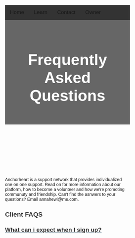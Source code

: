 <html lang="en">
<head>
     <script async src="https://pagead2.googlesyndication.com/pagead/js/adsbygoogle.js?client=ca-pub-9741419733823699"
     crossorigin="anonymous"></script>
<meta charset="utf-8">
    <meta name="viewport" content="width=device-width, initial-scale=1.0">
    <title>Untitled</title>
    <link rel="stylesheet" href="https://cdnjs.cloudflare.com/ajax/libs/twitter-bootstrap/4.1.3/css/bootstrap.min.css">
    <link rel="stylesheet" href="https://cdnjs.cloudflare.com/ajax/libs/ionicons/2.0.1/css/ionicons.min.css">
    <link rel="stylesheet" href="assets/css/style.css">
<link href="//maxcdn.bootstrapcdn.com/bootstrap/4.1.1/css/bootstrap.min.css" rel="stylesheet" id="bootstrap-css">
<script src="//maxcdn.bootstrapcdn.com/bootstrap/4.1.1/js/bootstrap.min.js"></script>
<script src="//cdnjs.cloudflare.com/ajax/libs/jquery/3.2.1/jquery.min.js"></script>
<title>Anchorheart</title>
<meta charset="utf-8">
<meta name="viewport" content="width=device-width, initial-scale=1">
<meta name="author" content="Taybah Mohammad">
<meta name="viewport" content="width=device-width, initial-scale=1">
<link rel="stylesheet" href="https://cdnjs.cloudflare.com/ajax/libs/font-awesome/4.7.0/css/font-awesome.min.css">
<!-- Content for FAQ portion -->
<link rel="stylesheet" href="https://stackpath.bootstrapcdn.com/bootstrap/4.4.1/css/bootstrap.min.css" integrity="sha384-Vkoo8x4CGsO3+Hhxv8T/Q5PaXtkKtu6ug5TOeNV6gBiFeWPGFN9MuhOf23Q9Ifjh" crossorigin="anonymous">
<!-- FontAwesome CSS -->
<link rel="stylesheet" href="https://stackpath.bootstrapcdn.com/font-awesome/4.7.0/css/font-awesome.css">
<!-- jQuery first, then Popper.js, then Bootstrap JS -->
<script src="https://code.jquery.com/jquery-3.4.1.slim.min.js" integrity="sha384-J6qa4849blE2+poT4WnyKhv5vZF5SrPo0iEjwBvKU7imGFAV0wwj1yYfoRSJoZ+n" crossorigin="anonymous"></script>
<script src="https://cdn.jsdelivr.net/npm/popper.js@1.16.0/dist/umd/popper.min.js" integrity="sha384-Q6E9RHvbIyZFJoft+2mJbHaEWldlvI9IOYy5n3zV9zzTtmI3UksdQRVvoxMfooAo" crossorigin="anonymous"></script>
<script src="https://stackpath.bootstrapcdn.com/bootstrap/4.4.1/js/bootstrap.min.js" integrity="sha384-wfSDF2E50Y2D1uUdj0O3uMBJnjuUD4Ih7YwaYd1iqfktj0Uod8GCExl3Og8ifwB6" crossorigin="anonymous">

</script>

<style>
* {
  box-sizing: border-box;
}
  
  body {
  margin: 0;
  font-family: Arial, Helvetica, sans-serif;
}


var faq = document.getElementsByClassName("faq-page");
var i;
for (i = 0; i < faq.length; i++) {
    faq[i].addEventListener("click", function () {
        /* Toggle between adding and removing the "active" class,
        to highlight the button that controls the panel */
        this.classList.toggle("active");
        /* Toggle between hiding and showing the active panel */
        var body = this.nextElementSibling;
        if (body.style.display === "block") {
            body.style.display = "none";
        } else {
            body.style.display = "block";
        }
    });
}

/* for FAQ  start*/
.text-secondary {
    color: #3d5d6f;
  }
  
  .h4,
  h4 {
    font-size: 1.2rem;
  }

  h2 {
    color: #333;
  }
  
  .fa,
  .fas {
    font-family: 'FontAwesome';
    font-weight: 400;
    font-size: 1.2rem;
    font-style: normal;
  }
  
  .right-0 {
    right: 0;
  }
  
  .top-0 {
    top: 0;
  }
  
  .h-100 {
    height: 100%;
  }
  
  a.text-secondary:focus,
  a.text-secondary:hover {
    text-decoration: none;
    color: #22343e;
  }
  
  #accordion .fa-plus {
    transition: -webkit-transform 0.25s ease-in-out;
    transition: transform 0.25s ease-in-out;
    transition: transform 0.25s ease-in-out, -webkit-transform 0.25s ease-in-out;
  }
  
  #accordion a[aria-expanded=true] .fa-plus {
    -webkit-transform: rotate(45deg);
    transform: rotate(45deg);
  }

/* for FAQ  end*/

.topnav {
  overflow: hidden;
  background-color: #333;
}

.topnav a {
  float: left;
  display: block;
  color: ##f1f1f1;
  text-align: center;
  padding: 14px 16px;
  text-decoration: none;
  font-size: 17px;
}

.topnav a:hover {
  background-color: #ddd;
  color: black;
}

.topnav a.active {
  background-color: #04AA6D;
  color: white;
}

.topnav .icon {
  display: none;
}

@media screen and (max-width: 600px) {
  .topnav a:not(:first-child) {display: none;}
  .topnav a.icon {
    float: right;
    display: block;
  }
}

@media screen and (max-width: 600px) {
  .topnav.responsive {position: relative;}
  .topnav.responsive .icon {
    position: absolute;
    right: 0;
    top: 0;
  }
  .topnav.responsive a {
    float: none;
    display: block;
    text-align: left;
  }
}

body {
  font-family: Arial, Helvetica, sans-serif;
}

/* Style the header */
header {
  background-color: #666;
  padding: 30px;
  text-align: center;
  font-size: 35px;
  color: white;
}

/* Create two columns/boxes that floats next to each other */
nav {
  float: left;
  width: 30%;
  height: 300px; /* only for demonstration, should be removed */
  background: #ccc;
  padding: 20px;
}

/*style the list in the footer*/
nav2 {
  text-align: center;
  width: 500%;
  height: 200px; /* only for demonstration, should be removed */
  background: ;
  padding: 20px;
}

/* Style the list inside the menu */
nav ul {
  list-style-type: none;
  padding: 0;
}

article {
  float: left;
  padding: 20px;
  width: 100%;
  background-color: #f1f1f1;
}

/* Clear floats after the columns */
section::after {
  content: "";
  display: table;
  clear: both;
}

/* Responsive layout - makes the two columns/boxes stack on top of each other instead of next to each other, on small screens */
@media (max-width: 600px) {
  nav, article {
    width: 100%;
    height: auto;
  }
}

p.ex1 {
  margin: 35px;
}

</style>
</head>
<body>



<div class="topnav" id="myTopnav">
  <a href="https://anchor-heart.github.io/index.html">Home</a>
  <a href="#Learn">Learn</a>
  <a href="https://anchor-heart.github.io/message.html">Contact</a>
  <a href="https://anchor-heart.github.io/owner.html">Owner</a>
  <a href="javascript:void(0);" class="icon" onclick="myFunction()">
    <i class="fa fa-bars"></i>
  </a>
</div>

<script>
function myFunction() {
  var x = document.getElementById("myTopnav");
  if (x.className === "topnav") {
    x.className += " responsive";
  } else {
    x.className = "topnav";
  }
}
</script>
  
  
<header>
 <h1 style="font-size:50px;">Frequently Asked Questions</h1>
</header>
<br>

  <p>Anchorheart is a support network that provides individualized one on one support. Read on for more information about our platform, how to become a volunteer and how we're promoting communuty and friendship. Can't find the asnwers to your questions? Email annahewi@me.com.</p>


<div class="text-center">
    <h2 class="mt-5 mb-5">Client FAQS</h2>
  </div>
  <section class="container my-5" id="maincontent">
    <section id="accordion">
      <a class="py-3 d-block h-100 w-100 position-relative z-index-1 pr-1 text-secondary border-top" aria-controls="faq-17" aria-expanded="false" data-toggle="collapse" href="#faq-17" role="button">
        <div class="position-relative">
          <h2 class="h4 m-0 pr-3">
            What can i expect when I sign up?
          </h2>
          <div class="position-absolute top-0 right-0 h-100 d-flex align-items-center">
            <i class="fa fa-plus"></i>
          </div>
        </div>
      </a>
      <div class="collapse" id="faq-17" style="">
        <div style="background-color:#FBFBFB;" class="card card-body border-0 p-0">
          <p>First you will have a phone call with the owner and founder. Then you will go through the matching process to be matched with a support buddy</p>
        </div>
      </div>
      <a class="py-3 d-block h-100 w-100 position-relative z-index-1 pr-1 text-secondary border-top" aria-controls="faq-18" aria-expanded="false" data-toggle="collapse" href="#faq-18" role="button">
        <div class="position-relative">
          <h2 class="h4 m-0 pr-3">
            Is my information confidential?
          </h2>
          <div class="position-absolute top-0 right-0 h-100 d-flex align-items-center">
            <i class="fa fa-plus"></i>
          </div>
        </div>
      </a>
      <div class="collapse" id="faq-18" style="">
        <div style="background-color:#FBFBFB;" class="card card-body border-0 p-0">
          <p>Yes. Volunteers only know what texters share with them, and that information stays between you, unless sharing it with emergency services is absolutely necessary for your safety. We take your confidentiality seriously.</p>
          <p>
          </p>
        </div>
      </div>
      <a class="py-3 d-block h-100 w-100 position-relative z-index-1 pr-1 text-secondary border-top" aria-controls="faq-19" aria-expanded="false" data-toggle="collapse" href="#faq-19" role="button">
        <div class="position-relative">
          <h2 class="h4 m-0 pr-3">
            How long do I have to wait for a response?
          </h2>
          <div class="position-absolute top-0 right-0 h-100 d-flex align-items-center">
            <i class="fa fa-plus"></i>
          </div>
        </div>
      </a>
      <div class="collapse" id="faq-19" style="">
        <div style="background-color:#FBFBFB;" class="card card-body border-0 p-0">
          <p>You will receive a response fairly quickly to get started. </p>
          <p>
          </p>
        </div>
      </div>
      <a class="py-3 d-block h-100 w-100 position-relative z-index-1 pr-1 text-secondary  border-top" aria-controls="faq-20" aria-expanded="false" data-toggle="collapse" href="#faq-20" role="button">
        <div class="position-relative">
          <h2 class="h4 m-0 pr-3">
            What happens when a client is imminent risk of suicide or self harm?
          </h2>
          <div class="position-absolute top-0 right-0 h-100 d-flex align-items-center">
            <i class="fa fa-plus"></i>
          </div>
        </div>
      </a>
      <div class="collapse" id="faq-20">
        <div style="background-color:#FBFBFB;" class="card card-body border-0 p-0">
          <p>Anchorheart only provides non crisis emotional support as a policy, however if a client is in crisis they will be validated and given crisis resources for further support, and may contact emergency services.</p>
          <p>
          </p>
        </div>
      </div>
      <a class="py-3 d-block h-100 w-100 position-relative z-index-1 pr-1 text-secondary  border-top" aria-controls="faq-21" aria-expanded="false" data-toggle="collapse" href="#faq-21" role="button">
        <div class="position-relative">
          <h2 class="h4 m-0 pr-3">
            How can I contact my support buddy?
          </h2>
          <div class="position-absolute top-0 right-0 h-100 d-flex align-items-center">
            <i class="fa fa-plus"></i>
          </div>
        </div>
      </a>
      <div class="collapse" id="faq-21">
        <div style="background-color:#FBFBFB;" class="card card-body border-0 p-0">
          <p>You will discuss in the initial call with your support buddy how you can contact them and when.</p>
          <p>
          </p>
        </div>
      </div>
      <a class="py-3 d-block h-100 w-100 position-relative z-index-1 pr-1 text-secondary  border-top" aria-controls="faq-22" aria-expanded="false" data-toggle="collapse" href="#faq-22" role="button">
        <div class="position-relative">
          <h2 class="h4 m-0 pr-3">
            If I reach out via a messaging app, which terms of service apply?
          </h2>
          <div class="position-absolute top-0 right-0 h-100 d-flex align-items-center">
            <i class="fa fa-plus"></i>
          </div>
        </div>
      </a>
      <div class="collapse" id="faq-22">
        <div style="background-color:#FBFBFB;" class="card card-body border-0 p-0">
          <p>By contacting Anchorheart through messaging apps, users agree to the messaging app’s Terms of Service, as well as Crisis Text Line’s Terms of Service.</p>
          <p>
          </p>
        </div>
      </div>
      <a class="py-3 d-block h-100 w-100 position-relative z-index-1 pr-1 text-secondary  border-top" aria-controls="faq-23" aria-expanded="false" data-toggle="collapse" href="#faq-23" role="button">
        <div class="position-relative">
          <h2 class="h4 m-0 pr-3">
            What are the client requirements?
          </h2>
          <div class="position-absolute top-0 right-0 h-100 d-flex align-items-center">
            <i class="fa fa-plus"></i>
          </div>
        </div>
      </a>
      <div class="collapse" id="faq-23">
        <div style="background-color:#FBFBFB;" class="card card-body border-0 p-0">
          <p><ol>
  <li>1. Be at least 18 years old</li>
  <li>2. Have access to a private computer with a secure, reliable internet connection</li>
  <li>3. Be located in the United States</li>
  <li>4. Must be fluent in English and cable of clearly communicating with Volunteers</li>
</ol></p>
          <p>
          </p>
        </div>
      </div>
    </section>
  </section>

  <!-- Second FAQS -->

  <div class="text-center">
    <h2 class="mt-5 mb-5">Volunteer FAQS</h2>
  </div>
  <section class="container my-5" id="maincontent">
    <section id="accordion">
      <a class="py-3 d-block h-100 w-100 position-relative z-index-1 pr-1 text-secondary border-top" aria-controls="faq-24" aria-expanded="false" data-toggle="collapse" href="#faq-24" role="button">
        <div class="position-relative">
          <h2 class="h4 m-0 pr-3">
            How can I become an Anchorheart volunteer?
          </h2>
          <div class="position-absolute top-0 right-0 h-100 d-flex align-items-center">
            <i class="fa fa-plus"></i>
          </div>
        </div>
      </a>
      <div class="collapse" id="faq-24" style="">
        <div style="background-color:#FBFBFB;" class="card card-body border-0 p-0">
          <p>We are always accepting applications! Apply <a href="https://docs.google.com/forms/d/e/1FAIpQLSegmA9pLJcYQhEUsArYWLoecR2gXB7oIZsqorhiw_RpS7De4A/viewform">here</a>. Following the application, each volunteer is requored to havea phone interview with the owner and founder, that is followed by orientation & training. </p>
        </div>
      </div>
      <a class="py-3 d-block h-100 w-100 position-relative z-index-1 pr-1 text-secondary border-top" aria-controls="faq-25" aria-expanded="false" data-toggle="collapse" href="#faq-25" role="button">
        <div class="position-relative">
          <h2 class="h4 m-0 pr-3">
             What are the volunteer requirements?
          </h2>
          <div class="position-absolute top-0 right-0 h-100 d-flex align-items-center">
            <i class="fa fa-plus"></i>
          </div>
        </div>
      </a>
      <div class="collapse" id="faq-25" style="">
        <div style="background-color:#FBFBFB;" class="card card-body border-0 p-0">
          <p><ol>
  <li>1. Be at least 18 years old</li>
  <li>2. Have access to a private computer with a secure, reliable internet connection</li>
  <li>3. Be located in the United States</li>
  <li>4. Must be fluent in English and cable of clearly communicating with Volunteers</li>
</ol></p>
          <p>
          </p>
        </div>
      </div>
      <a class="py-3 d-block h-100 w-100 position-relative z-index-1 pr-1 text-secondary border-top" aria-controls="faq-26" aria-expanded="false" data-toggle="collapse" href="#faq-26" role="button">
        <div class="position-relative">
          <h2 class="h4 m-0 pr-3">
            What is the time commitment?
          </h2>
          <div class="position-absolute top-0 right-0 h-100 d-flex align-items-center">
            <i class="fa fa-plus"></i>
          </div>
        </div>
      </a>
      <div class="collapse" id="faq-26" style="">
        <div style="background-color:#FBFBFB;" class="card card-body border-0 p-0">
          <p>The time commitment is flexible and based on the volunteer’s schedule. A minumum 1 hour per week is required.</p>
          <p>
          </p>
        </div>
      </div>
      <a class="py-3 d-block h-100 w-100 position-relative z-index-1 pr-1 text-secondary  border-top" aria-controls="faq-27" aria-expanded="false" data-toggle="collapse" href="#faq-27" role="button">
        <div class="position-relative">
          <h2 class="h4 m-0 pr-3">
            Can I volunteer for school credit?
          </h2>
          <div class="position-absolute top-0 right-0 h-100 d-flex align-items-center">
            <i class="fa fa-plus"></i>
          </div>
        </div>
      </a>
      <div class="collapse" id="faq-27">
        <div style="background-color:#FBFBFB;" class="card card-body border-0 p-0">
          <p>Yes, as long as the school is aware that Anchoheart is not an official government non profit.</p>
          <p>
          </p>
        </div>
      </div>
      <a class="py-3 d-block h-100 w-100 position-relative z-index-1 pr-1 text-secondary  border-top" aria-controls="faq-28" aria-expanded="false" data-toggle="collapse" href="#faq-28" role="button">
        <div class="position-relative">
          <h2 class="h4 m-0 pr-3">
            Are volunteers supervised?
          </h2>
          <div class="position-absolute top-0 right-0 h-100 d-flex align-items-center">
            <i class="fa fa-plus"></i>
          </div>
        </div>
      </a>
      <div class="collapse" id="faq-28">
        <div style="background-color:#FBFBFB;" class="card card-body border-0 p-0">
          <p>At first volunteers are monitored closely and checked on. Later on they are able to work independantly. Check in as needed and attend individual and group meetings or support hang outs.</p>
          <p>
          </p>
        </div>
      </div>
      <a class="py-3 d-block h-100 w-100 position-relative z-index-1 pr-1 text-secondary  border-top" aria-controls="faq-29" aria-expanded="false" data-toggle="collapse" href="#faq-29" role="button">
        <div class="position-relative">
          <h2 class="h4 m-0 pr-3">
            How are volunteers trained??
          </h2>
          <div class="position-absolute top-0 right-0 h-100 d-flex align-items-center">
            <i class="fa fa-plus"></i>
          </div>
        </div>
      </a>
      <div class="collapse" id="faq-29">
        <div style="background-color:#FBFBFB;" class="card card-body border-0 p-0">
          <p>Volunteers have orientation and training by phone one on one with the owner and founder at a time that is convenient for them.</p>
          <p>
          </p>
        </div>
      </div>
      <a class="py-3 d-block h-100 w-100 position-relative z-index-1 pr-1 text-secondary  border-top" aria-controls="faq-30" aria-expanded="false" data-toggle="collapse" href="#faq-30" role="button">
        <div class="position-relative">
          <h2 class="h4 m-0 pr-3">
            What policies must volunteers follow?
          </h2>
          <div class="position-absolute top-0 right-0 h-100 d-flex align-items-center">
            <i class="fa fa-plus"></i>
          </div>
        </div>
      </a>
      <div class="collapse" id="faq-30">
        <div style="background-color:#FBFBFB;" class="card card-body border-0 p-0">
          <p>Volunteers must sign and follow the volunteer form, a non disclosure agreement and the guidance given during the orientation and training</p>
          <p>
          </p>
        </div>
      </div>
    </section>
  </section>


  <div class="footer-clean">
        <footer>
            <div class="container">
                <div class="row justify-content-center">
                    <div class="col-sm-4 col-md-3 item">
                        <h3>About</h3>
                        <ul>
                            <li><a href="https://anchor-heart.github.io/owner.html">Owner</a></li>
                            <li><a href="#">What We Do</a></li>
                            <li><a href="https://anchor-heart.github.io/FAQS.html">FAQS</a></li>
                        </ul>
                    </div>
                    <div class="col-sm-4 col-md-3 item">
                        <h3>Join Us</h3>
                        <ul>
                            <li><a href="https://anchor-heart.github.io/volunteer.html">Volunteer</a></li>
                            <li><a href="https://anchor-heart.github.io/client.html">Client</a></li>
                            <li><a href="#"></a></li>
                        </ul>
                    </div>
                    <div class="col-sm-4 col-md-3 item">
                        <h3>Other</h3>
                        <ul>
                            <li><a href="https://anchor-heart.github.io/terms.html">Terms & Conditions</a></li>
                            <li><a href="https://anchor-heart.github.io/message.html">Questions & Feedback</a></li>
                            <li><a href="#">Privacy Policy</a></li>
                        </ul>
                    </div>
                    <div class="col-lg-3 item social"><a href="#"><i class="icon ion-social-facebook"></i></a><a href="#"><i class="icon ion-social-twitter"></i></a><a href="#"><i class="icon ion-social-snapchat"></i></a><a href="#"><i class="icon ion-social-instagram"></i></a>
                        <p class="copyright">Anchorheart © 2022</p>
                    </div>
                </div>
            </div>
        </footer>
    </div>
    <script src="https://cdnjs.cloudflare.com/ajax/libs/jquery/3.2.1/jquery.min.js"></script>
    <script src="https://cdnjs.cloudflare.com/ajax/libs/twitter-bootstrap/4.1.3/js/bootstrap.bundle.min.js"></script>

<!-- Credit to https://epicbootstrap.com/snippets/footer-with-columns -->
